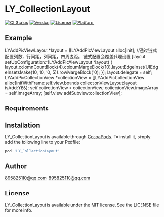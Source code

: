 # LY_CollectionLayout

[![CI Status](https://img.shields.io/travis/895825110@qq.com/LY_CollectionLayout.svg?style=flat)](https://travis-ci.org/895825110@qq.com/LY_CollectionLayout)
[![Version](https://img.shields.io/cocoapods/v/LY_CollectionLayout.svg?style=flat)](https://cocoapods.org/pods/LY_CollectionLayout)
[![License](https://img.shields.io/cocoapods/l/LY_CollectionLayout.svg?style=flat)](https://cocoapods.org/pods/LY_CollectionLayout)
[![Platform](https://img.shields.io/cocoapods/p/LY_CollectionLayout.svg?style=flat)](https://cocoapods.org/pods/LY_CollectionLayout)

## Example
LYAddPicViewLayout *layout = [[LYAddPicViewLayout alloc]init];
 //通过链式配置列数，行间距，列间距，四周边距。 链式配置会覆盖代理设置
 [layout setUpConfiguration:^(LYAddPicViewLayout *layout) {
        layout.colomnCountBlock(4).coloumMargeBlock(10).layoutEdgeInset(UIEdgeInsetsMake(10, 10, 10, 5)).rowMargeBlock(10);
  }];
 layout.delegate = self;
 LYAddPicCollectionView *collectionView = [[LYAddPicCollectionView alloc]initWithFrame:self.view.bounds collectionViewLayout:layout isAdd:YES];
 self.collectionView = collectionView;
collectionView.imageArray = self.imageArray;
[self.view addSubview:collectionView];

## Requirements

## Installation

LY_CollectionLayout is available through [CocoaPods](https://cocoapods.org). To install
it, simply add the following line to your Podfile:

```ruby
pod 'LY_CollectionLayout'
```

## Author

895825110@qq.com, 895825110@qq.com

## License

LY_CollectionLayout is available under the MIT license. See the LICENSE file for more info.
